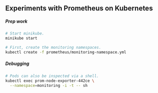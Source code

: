 ## Experiments with Prometheus on Kubernetes

##### Prep work

```bash
# Start minikube.
minikube start

# First, create the monitoring namespaces.
kubectl create -f prometheus/monitoring-namespace.yml
```

##### Debugging

```bash
# Pods can also be inspected via a shell.
kubectl exec prom-node-exporter-442ce \
  --namespace=monitoring -i -t -- sh
```